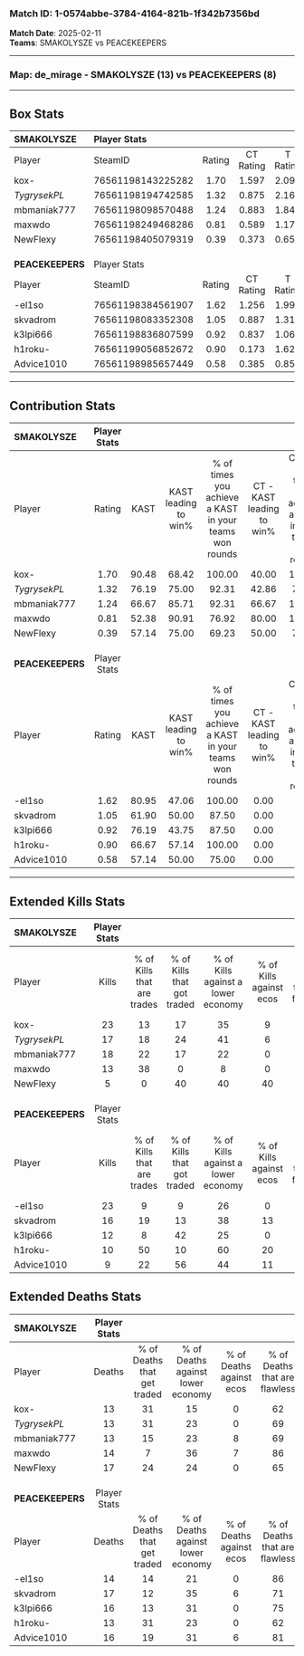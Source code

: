 ### Match ID: 1-0574abbe-3784-4164-821b-1f342b7356bd  
**Match Date**: 2025-02-11  
**Teams**: SMAKOLYSZE vs PEACEKEEPERS  

---  

### **Map**: de_mirage - SMAKOLYSZE (13) vs PEACEKEEPERS (8)  
---  

## Box Stats  

| **SMAKOLYSZE**   | Player Stats      |        |           |          |       |       |       |         |        |      |     |
| :- | :- | :-: | :-: | :-: | :-: | :-: | :-: | :-: | :-: | :-: | :-: |
| Player           | SteamID           | Rating | CT Rating | T Rating | KAST  |  ADR  | Kills | Assists | Deaths | K/D  | HS% |
| kox-             | 76561198143225282 |  1.70  |   1.597   |  2.099   | 90.48 | 106.6 |  23   |    4    |   13   | 1.77 | 43  |
| _TygrysekPL_     | 76561198194742585 |  1.32  |   0.875   |  2.167   | 76.19 | 96.5  |  17   |    6    |   13   | 1.31 | 64  |
| mbmaniak777      | 76561198098570488 |  1.24  |   0.883   |  1.846   | 66.67 | 81.7  |  18   |    5    |   13   | 1.38 | 44  |
| maxwdo           | 76561198249468286 |  0.81  |   0.589   |  1.175   | 52.38 | 57.8  |  13   |    1    |   14   | 0.93 | 69  |
| NewFlexy         | 76561198405079319 |  0.39  |   0.373   |  0.654   | 57.14 | 37.4  |   5   |    3    |   17   | 0.29 | 80  |
|                  |                   |        |           |          |       |       |       |         |        |      |     |
|                  |                   |        |           |          |       |       |       |         |        |      |     |
|                  |                   |        |           |          |       |       |       |         |        |      |     |
| **PEACEKEEPERS** | Player Stats      |        |           |          |       |       |       |         |        |      |     |
| Player           | SteamID           | Rating | CT Rating | T Rating | KAST  |  ADR  | Kills | Assists | Deaths | K/D  | HS% |
| -el1so           | 76561198384561907 |  1.62  |   1.256   |  1.993   | 80.95 | 110.1 |  23   |    6    |   14   | 1.64 | 60  |
| skvadrom         | 76561198083352308 |  1.05  |   0.887   |  1.315   | 61.90 | 94.0  |  16   |    1    |   17   | 0.94 | 68  |
| k3lpi666         | 76561198836807599 |  0.92  |   0.837   |  1.067   | 76.19 | 62.9  |  12   |    2    |   16   | 0.75 | 66  |
| h1roku-          | 76561199056852672 |  0.90  |   0.173   |  1.625   | 66.67 | 74.1  |  10   |    7    |   13   | 0.77 | 50  |
| Advice1010       | 76561198985657449 |  0.58  |   0.385   |  0.852   | 57.14 | 40.0  |   9   |    1    |   16   | 0.56 | 44  |
---  

## Contribution Stats  

| **SMAKOLYSZE**   | Player Stats |       |                      |                                                        |                           |                                                             |                          |                                                            |
| :- | :-: | :-: | :-: | :-: | :-: | :-: | :-: | :-: |
| Player           |    Rating    | KAST  | KAST leading to win% | % of times you achieve a KAST in your teams won rounds | CT - KAST leading to win% | CT - % of times you achieve a KAST in your teams won rounds | T - KAST leading to win% | T - % of times you achieve a KAST in your teams won rounds |
| kox-             |     1.70     | 90.48 |        68.42         |                         100.00                         |           40.00           |                           100.00                            |          100.00          |                           100.00                           |
| _TygrysekPL_     |     1.32     | 76.19 |        75.00         |                         92.31                          |           42.86           |                            75.00                            |          100.00          |                           100.00                           |
| mbmaniak777      |     1.24     | 66.67 |        85.71         |                         92.31                          |           66.67           |                           100.00                            |          100.00          |                           88.89                            |
| maxwdo           |     0.81     | 52.38 |        90.91         |                         76.92                          |           80.00           |                           100.00                            |          100.00          |                           66.67                            |
| NewFlexy         |     0.39     | 57.14 |        75.00         |                         69.23                          |           50.00           |                            75.00                            |          100.00          |                           66.67                            |
|                  |              |       |                      |                                                        |                           |                                                             |                          |                                                            |
|                  |              |       |                      |                                                        |                           |                                                             |                          |                                                            |
|                  |              |       |                      |                                                        |                           |                                                             |                          |                                                            |
| **PEACEKEEPERS** | Player Stats |       |                      |                                                        |                           |                                                             |                          |                                                            |
| Player           |    Rating    | KAST  | KAST leading to win% | % of times you achieve a KAST in your teams won rounds | CT - KAST leading to win% | CT - % of times you achieve a KAST in your teams won rounds | T - KAST leading to win% | T - % of times you achieve a KAST in your teams won rounds |
| -el1so           |     1.62     | 80.95 |        47.06         |                         100.00                         |           0.00            |                            0.00                             |          72.73           |                           100.00                           |
| skvadrom         |     1.05     | 61.90 |        50.00         |                         87.50                          |           0.00            |                            0.00                             |          77.78           |                           87.50                            |
| k3lpi666         |     0.92     | 76.19 |        43.75         |                         87.50                          |           0.00            |                            0.00                             |          87.50           |                           87.50                            |
| h1roku-          |     0.90     | 66.67 |        57.14         |                         100.00                         |           0.00            |                            0.00                             |          72.73           |                           100.00                           |
| Advice1010       |     0.58     | 57.14 |        50.00         |                         75.00                          |           0.00            |                            0.00                             |          75.00           |                           75.00                            |
---  

## Extended Kills Stats  

| **SMAKOLYSZE**   | Player Stats |                            |                            |                                    |                         |                              |                                 |                                       |                    |           |
| :- | :-: | :-: | :-: | :-: | :-: | :-: | :-: | :-: | :-: | :-: |
| Player           |    Kills     | % of Kills that are trades | % of Kills that got traded | % of Kills against a lower economy | % of Kills against ecos | % of Kills that are flawless | % of Kills that are close duels | % of Kills that are assisted by flash | Pistol Round Kills | AWP Kills |
| kox-             |      23      |             13             |             17             |                 35                 |            9            |              74              |                4                |                   0                   |         5          |     0     |
| _TygrysekPL_     |      17      |             18             |             24             |                 41                 |            6            |              76              |                6                |                   0                   |         0          |     1     |
| mbmaniak777      |      18      |             22             |             17             |                 22                 |            0            |              67              |               11                |                   0                   |         0          |     1     |
| maxwdo           |      13      |             38             |             0              |                 8                  |            0            |              77              |                8                |                   0                   |         0          |     4     |
| NewFlexy         |      5       |             0              |             40             |                 40                 |           40            |             100              |                0                |                   0                   |         0          |     0     |
|                  |              |                            |                            |                                    |                         |                              |                                 |                                       |                    |           |
|                  |              |                            |                            |                                    |                         |                              |                                 |                                       |                    |           |
|                  |              |                            |                            |                                    |                         |                              |                                 |                                       |                    |           |
| **PEACEKEEPERS** | Player Stats |                            |                            |                                    |                         |                              |                                 |                                       |                    |           |
| Player           |    Kills     | % of Kills that are trades | % of Kills that got traded | % of Kills against a lower economy | % of Kills against ecos | % of Kills that are flawless | % of Kills that are close duels | % of Kills that are assisted by flash | Pistol Round Kills | AWP Kills |
| -el1so           |      23      |             9              |             9              |                 26                 |            0            |              74              |                4                |                   4                   |         11         |     2     |
| skvadrom         |      16      |             19             |             13             |                 38                 |           13            |              75              |                6                |                  19                   |         0          |     3     |
| k3lpi666         |      12      |             8              |             42             |                 25                 |            0            |              67              |                8                |                   0                   |         0          |     2     |
| h1roku-          |      10      |             50             |             10             |                 60                 |           20            |              80              |                0                |                  10                   |         0          |     0     |
| Advice1010       |      9       |             22             |             56             |                 44                 |           11            |              44              |               22                |                   0                   |         0          |     1     |
## Extended Deaths Stats  

| **SMAKOLYSZE**   | Player Stats |                             |                                   |                          |                               |                            |                           |               |
| :- | :-: | :-: | :-: | :-: | :-: | :-: | :-: | :-: |
| Player           |    Deaths    | % of Deaths that get traded | % of Deaths against lower economy | % of Deaths against ecos | % of Deaths that are flawless | % of Deaths that are close | % of Deaths while blinded | Deaths to AWP |
| kox-             |      13      |             31              |                15                 |            0             |              62               |             8              |             0             |       3       |
| _TygrysekPL_     |      13      |             31              |                23                 |            0             |              69               |             15             |             8             |       3       |
| mbmaniak777      |      13      |             15              |                23                 |            8             |              69               |             8              |             8             |       0       |
| maxwdo           |      14      |              7              |                36                 |            7             |              86               |             7              |            14             |       3       |
| NewFlexy         |      17      |             24              |                24                 |            0             |              65               |             0              |             6             |       2       |
|                  |              |                             |                                   |                          |                               |                            |                           |               |
|                  |              |                             |                                   |                          |                               |                            |                           |               |
|                  |              |                             |                                   |                          |                               |                            |                           |               |
| **PEACEKEEPERS** | Player Stats |                             |                                   |                          |                               |                            |                           |               |
| Player           |    Deaths    | % of Deaths that get traded | % of Deaths against lower economy | % of Deaths against ecos | % of Deaths that are flawless | % of Deaths that are close | % of Deaths while blinded | Deaths to AWP |
| -el1so           |      14      |             14              |                21                 |            0             |              86               |             14             |             0             |       1       |
| skvadrom         |      17      |             12              |                35                 |            6             |              71               |             0              |             0             |       1       |
| k3lpi666         |      16      |             13              |                31                 |            0             |              75               |             0              |             0             |       2       |
| h1roku-          |      13      |             31              |                23                 |            0             |              62               |             23             |             0             |       0       |
| Advice1010       |      16      |             19              |                31                 |            6             |              81               |             0              |             0             |       1       |
